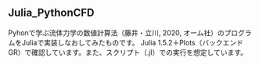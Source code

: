 ## Julia_PythonCFD

Pyhonで学ぶ流体力学の数値計算法（藤井・立川, 2020, オーム社）のプログラムをJuliaで実装しなおしてみたものです。
Julia 1.5.2＋Plots（バックエンドGR）で確認しています。また、スクリプト（.jl）での実行を想定しています。

